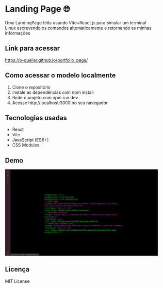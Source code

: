 # Landing Page 🌐

Uma LandingPage feita usando Vite+React.js para simular um terminal Linux escrevendo os comandos altomaticamente e retornando as minhas informações

## Link para acessar

https://o-cuellar.github.io/portfolio_page/

## Como acessar o modelo localmente

1. Clone o repositório  
2. Instale as dependências com npm install  
3. Rode o projeto com npm run dev  
4. Acesse http://localhost:3000 no seu navegador

## Tecnologias usadas

- React  
- Vite  
- JavaScript (ES6+)  
- CSS Modules  

## Demo

![Demo da Página](src/assets/portfolio-demo.png)

## Licença

MIT License

